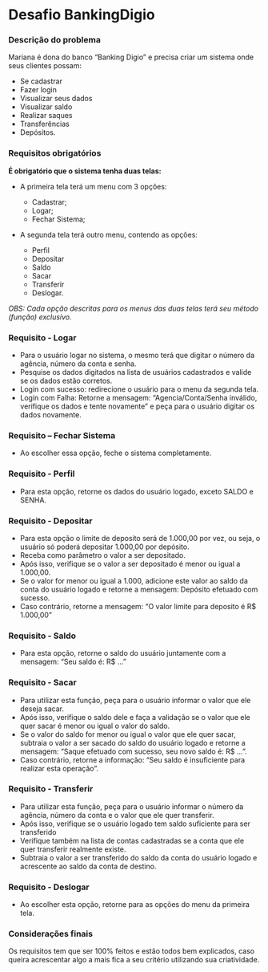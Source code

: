 # Desafio BankingDigio

### Descrição do problema
Mariana é dona do banco “Banking Digio” e precisa criar um sistema onde seus clientes possam:
- Se cadastrar
- Fazer login
- Visualizar seus dados
- Visualizar saldo
- Realizar saques
- Transferências
- Depósitos.

### Requisitos obrigatórios

**É obrigatório que o sistema tenha duas telas:**
  - A primeira tela terá um menu com 3 opções: 
    - Cadastrar; 
    - Logar;
    - Fechar Sistema;
       
- A segunda tela terá outro menu, contendo as opções:
    - Perfil
    - Depositar
    - Saldo
    - Sacar
    - Transferir
    - Deslogar.

*OBS: Cada opção descritas para os menus das duas telas terá seu método (função) exclusivo.*

### Requisito - Logar
- Para o usuário logar no sistema, o mesmo terá que digitar o número da agência, número da conta e senha.
- Pesquise os dados digitados na lista de usuários cadastrados e valide se os dados estão corretos.
- Login com sucesso: redirecione o usuário para o menu da segunda tela.
- Login com Falha: Retorne a mensagem: “Agencia/Conta/Senha inválido, verifique os dados e tente novamente” e peça para o usuário digitar os dados novamente.

### Requisito – Fechar Sistema
- Ao escolher essa opção, feche o sistema completamente.

### Requisito - Perfil
- Para esta opção, retorne os dados do usuário logado, exceto SALDO e SENHA.

### Requisito - Depositar
- Para esta opção o limite de deposito será de 1.000,00 por vez, ou seja, o usuário só poderá depositar 1.000,00 por depósito.
- Receba como parâmetro o valor a ser depositado.
- Após isso, verifique se o valor a ser depositado é menor ou igual a 1.000,00.
- Se o valor for menor ou igual a 1.000, adicione este valor ao saldo da conta do usuário logado e retorne a mensagem: Depósito efetuado com sucesso.
- Caso contrário, retorne a mensagem: “O valor limite para deposito é R$ 1.000,00”

### Requisito - Saldo
- Para esta opção, retorne o saldo do usuário juntamente com a mensagem: “Seu saldo é: R$ ...”

### Requisito - Sacar
- Para utilizar esta função, peça para o usuário informar o valor que ele deseja sacar.
- Após isso, verifique o saldo dele e faça a validação se o valor que ele quer sacar é menor ou igual o valor do saldo.
- Se o valor do saldo for menor ou igual o valor que ele quer sacar, subtraia o valor a ser sacado do saldo do usuário logado e retorne a mensagem: “Saque efetuado com sucesso, seu novo saldo é: R$ ...”.
- Caso contrário, retorne a informação: “Seu saldo é insuficiente para realizar esta operação”.

### Requisito - Transferir
- Para utilizar esta função, peça para o usuário informar o número da agência, número da conta e o valor que ele quer transferir.
- Após isso, verifique se o usuário logado tem saldo suficiente para ser transferido
- Verifique também na lista de contas cadastradas se a conta que ele quer transferir realmente existe.
- Subtraia o valor a ser transferido do saldo da conta do usuário logado e acrescente ao saldo da conta de destino.

### Requisito - Deslogar
- Ao escolher esta opção, retorne para as opções do menu da  primeira tela.

### Considerações finais
Os requisitos tem que ser 100% feitos e estão todos bem explicados, caso queira acrescentar algo a mais fica a seu critério utilizando sua criatividade.

